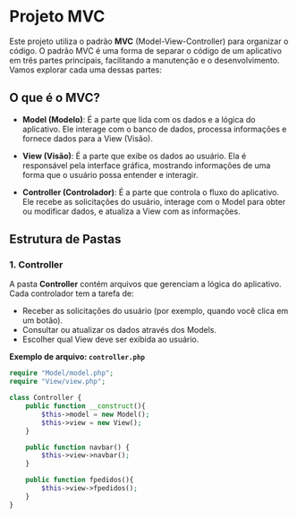 # Projeto MVC

Este projeto utiliza o padrão **MVC** (Model-View-Controller) para organizar o código. O padrão MVC é uma forma de separar o código de um aplicativo em três partes principais, facilitando a manutenção e o desenvolvimento. Vamos explorar cada uma dessas partes:

## O que é o MVC?

- **Model (Modelo)**: É a parte que lida com os dados e a lógica do aplicativo. Ele interage com o banco de dados, processa informações e fornece dados para a View (Visão).
  
- **View (Visão)**: É a parte que exibe os dados ao usuário. Ela é responsável pela interface gráfica, mostrando informações de uma forma que o usuário possa entender e interagir.
  
- **Controller (Controlador)**: É a parte que controla o fluxo do aplicativo. Ele recebe as solicitações do usuário, interage com o Model para obter ou modificar dados, e atualiza a View com as informações.

## Estrutura de Pastas

### 1. **Controller**

A pasta **Controller** contém arquivos que gerenciam a lógica do aplicativo. Cada controlador tem a tarefa de:

- Receber as solicitações do usuário (por exemplo, quando você clica em um botão).
- Consultar ou atualizar os dados através dos Models.
- Escolher qual View deve ser exibida ao usuário.

**Exemplo de arquivo: `controller.php`**

```php
require "Model/model.php";
require "View/view.php";

class Controller {
    public function __construct(){
        $this->model = new Model();
        $this->view = new View();
    }

    public function navbar() {
        $this->view->navbar();
    }

    public function fpedidos(){
        $this->view->fpedidos();
    }
}
